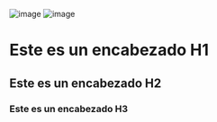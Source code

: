 ![image](https://github.com/user-attachments/assets/3e2a6bac-b514-4bf1-9db0-c59cfc24becd)
![image](https://github.com/user-attachments/assets/3aacf08b-ec3c-47b2-a363-64a8752369a1)

<!DOCTYPE html>
<html>
  <body>
    <h1>Este es un encabezado H1</h1>
    <h2>Este es un encabezado H2</h2>
    <h3>Este es un encabezado H3</h3>
  </body>
</html>
